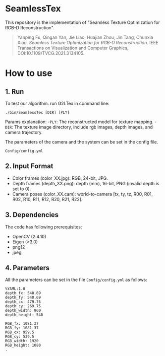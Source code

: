 # SeamlessTex
This repository is the implementation of "Seamless Texture Optimization for RGB-D Reconstruction". 
> Yanping Fu, Qingan Yan, Jie Liao, Huajian Zhou, Jin Tang, Chunxia Xiao. <i>Seamless Texture Optimization for RGB-D Reconstruction</i>. IEEE Transactions on Visualization and Computer Graphics, DOI:10.1109/TVCG.2021.3134105.



# How to use

## 1. Run
To test our algorithm. run G2LTex in command line:
```
./bin/SeamlessTex [DIR] [PLY] 
```
Params explanation:
-`PLY`: The reconstructed model for texture mapping.
-`DIR`: The texture image directory, include rgb images, depth images, and camera trajectory.

The parameters of the camera and the system can be set in the config file.
```
Config/config.yml
```

## 2. Input Format
- Color frames (color_XX.jpg): RGB, 24-bit, JPG.
- Depth frames (depth_XX.png): depth (mm), 16-bit, PNG (invalid depth is set to 0).
- Camera poses (color_XX.cam): world-to-camera [tx, ty, tz, R00, R01, R02, R10, R11, R12, R20, R21, R22].


## 3. Dependencies
The code has following prerequisites:
- OpenCV (2.4.10)
- Eigen (>3.0)
- png12
- jpeg

## 4. Parameters
All the parameters can be set in the file ```Config/config.yml``` as follows:
```
%YAML:1.0
depth_fx: 540.69
depth_fy: 540.69
depth_cx: 479.75
depth_cy: 269.75
depth_width: 960
depth_height: 540

RGB_fx: 1081.37
RGB_fy: 1081.37
RGB_cx: 959.5
RGB_cy: 539.5
RGB_width: 1920
RGB_height: 1080
.
